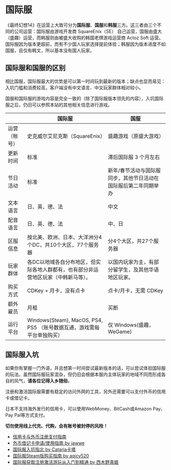 # 国际服

《最终幻想14》在运营上大致可分为**国际服**、**国服**和**韩服**三方。这三者由三个不同的公司运营：国际服由游戏开发商 SquareEnix（SE） 自己运营，国服由盛大（盛趣）运营，而韩服则由被盛大收购的韩国老牌游戏运营商 Actoz Soft 运营。国际服因为版本更超前，而有不少国人玩家选择提前体验；韩服因为版本进度不如国服，且仅有韩文，所以基本没有国人玩家。

## 国际服和国服的区别

相比国服，国际服最大的优势是可以第一时间玩到最新的版本；缺点也显而易见：入坑门槛和消费较高，客户端没有中文语言、中文玩家群体相对较小。

国服和国际服的游戏内容是完全一致的（除了国际服版本领先的内容），入坑国际服之后，仍旧可以参照本站的其他相关信息进行游戏。

|  | 国际服 | 国服 |
|--|-------|-----|
| 运营（帐号） | 史克威尔艾尼克斯（SquareEnix） | 盛趣游戏（原盛大游戏） |
| 更新时间 | 标准 | 滞后国际服 3 个月左右 |
| 节日活动 | 标准 | 新年/春节活动与国际服同步，其他节日活动在国际服后第二年同期举办 |
| 文本语言 | 日、英、德、法 | 中文 |
| 配音语言 | 日、英、德、法 | 中、日 |
| 区服信息 | 按北美、欧洲、日本、大洋洲分4个DC，共10个大区，77个服务器 | 分4个大区，共27个服务器 |
| 玩家群体 | 各DC以地域各自分布地区，但实际各地人群都有，也有部分非运营地区玩家（中韩新马等）。 | 以国内玩家为主，有部分留学生，及其他华语地区玩家。 |
| 购买方式 | CDKey + 月卡，没有点卡 | 点卡/月卡，无需 CDKey |
| 额外雇员 | 月租 | 买断 |
| 运行平台 | Windows(Steam), MacOS, PS4, PS5 （账号数据互通，游戏需每平台单独购买） | 仅 Windows(盛趣，WeGame) |

## 国际服入坑

如果你有掌握一门外语，并且想第一时间尝试最新版本的话，可以尝试体验国际服的玩法。虽然国际服玩家混杂，但仍旧会根据本服内主体玩家的地域不同而形成各自的风气，**请各位记得入乡随俗**。

注册和激活国际服需要有稳定的访问外网的工具，另外还需要可以支付外币的信用卡或借记卡。

日本不支持海外发行的信用卡，可以使用WebMoney、BitCash或Amazon Pay、Pay Pal等方式支付。

**切勿使用线上代充、代购，会有账号被封停的风险！**

* [信用卡与外币注册支付指南](https://bbs.nga.cn/read.php?tid=30267714)
* [外币借记卡申请/使用指南 by jawwe](https://bbs.nga.cn/read.php?tid=30313559)
* [国际服入坑指北 by Cataria卡塔](https://bbs.nga.cn/read.php?tid=15259943)
* [国际服Steam版购买指南 by aqjcy520](https://bbs.nga.cn/read.php?tid=30280757)
* [国际服获取注册激活游玩从入门到精通 by 西木野真姫](https://www.bilibili.com/read/cv11570492)